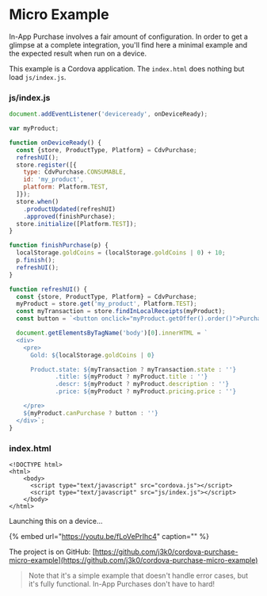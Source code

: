 # Micro Example

In-App Purchase involves a fair amount of configuration. In order to get a glimpse at a complete integration, you'll find here a minimal example and the expected result when run on a device.

This example is a Cordova application. The `index.html` does nothing but load `js/index.js`.

### js/index.js

```javascript
document.addEventListener('deviceready', onDeviceReady);

var myProduct;

function onDeviceReady() {
  const {store, ProductType, Platform} = CdvPurchase;
  refreshUI();
  store.register([{
    type: CdvPurchase.CONSUMABLE,
    id: 'my_product',
    platform: Platform.TEST,
  ]});
  store.when()
    .productUpdated(refreshUI)
    .approved(finishPurchase);
  store.initialize([Platform.TEST]);
}

function finishPurchase(p) {
  localStorage.goldCoins = (localStorage.goldCoins | 0) + 10;
  p.finish();
  refreshUI();
}

function refreshUI() {
  const {store, ProductType, Platform} = CdvPurchase;
  myProduct = store.get('my_product', Platform.TEST);
  const myTransaction = store.findInLocalReceipts(myProduct);
  const button = `<button onclick="myProduct.getOffer().order()">Purchase</button>`;

  document.getElementsByTagName('body')[0].innerHTML = `
  <div>
    <pre>
      Gold: ${localStorage.goldCoins | 0}

      Product.state: ${myTransaction ? myTransaction.state : ''}
             .title: ${myProduct ? myProduct.title : ''}
             .descr: ${myProduct ? myProduct.description : ''}
             .price: ${myProduct ? myProduct.pricing.price : ''}

    </pre>
    ${myProduct.canPurchase ? button : ''}
  </div>`;
}
```

### index.html

```markup
<!DOCTYPE html>
<html>
    <body>
      <script type="text/javascript" src="cordova.js"></script>
      <script type="text/javascript" src="js/index.js"></script>
    </body>
</html>
```

Launching this on a device...

{% embed url="https://youtu.be/fLoVePrIhc4" caption="" %}

The project is on GitHub: [https://github.com/j3k0/cordova-purchase-micro-example](https://github.com/j3k0/cordova-purchase-micro-example)

> Note that it's a simple example that doesn't handle error cases, but it's fully functional. In-App Purchases don't have to hard!

